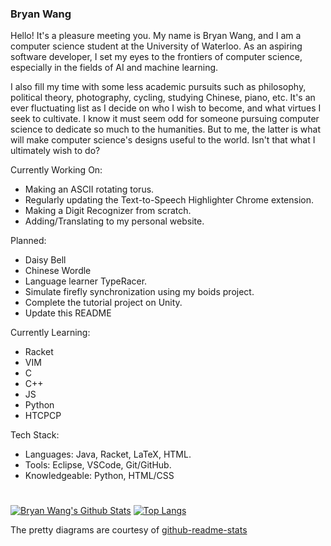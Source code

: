 ### Bryan Wang

Hello! It's a pleasure meeting you. My name is Bryan Wang, and I am a computer science student at the University of Waterloo. As an aspiring software developer, I set my eyes to the frontiers of computer science, especially in the fields of AI and machine learning.

I also fill my time with some less academic pursuits such as philosophy, political theory, photography, cycling, studying Chinese, piano, etc. It's an ever fluctuating list as I decide on who I wish to become, and what virtues I seek to cultivate. I know it must seem odd for someone pursuing computer science to dedicate so much to the humanities. But to me, the latter is what will make computer science's designs useful to the world. Isn't that what I ultimately wish to do?

Currently Working On:
* Making an ASCII rotating torus. 
* Regularly updating the Text-to-Speech Highlighter Chrome extension.
* Making a Digit Recognizer from scratch.
* Adding/Translating to my personal website.

Planned:
* Daisy Bell
* Chinese Wordle
* Language learner TypeRacer.
* Simulate firefly synchronization using my boids project.
* Complete the tutorial project on Unity.
* Update this README

Currently Learning:
* Racket
* VIM
* C
* C++
* JS
* Python
* HTCPCP

Tech Stack:
* Languages: Java, Racket, LaTeX, HTML.
* Tools: Eclipse, VSCode, Git/GitHub.
* Knowledgeable: Python, HTML/CSS

#

[![Bryan Wang's Github Stats](https://github-readme-stats.vercel.app/api?username=CanadianCrafter&count_private=true&show_icons=true&theme=radical)](https://github.com/anuraghazra/github-readme-stats)
[![Top Langs](https://github-readme-stats.vercel.app/api/top-langs/?username=CanadianCrafter&layout=compact&theme=radical&exclude_repo=TOHacks-Smile)](https://github.com/anuraghazra/github-readme-stats)

The pretty diagrams are courtesy of <a href="https://github.com/anuraghazra/github-readme-stats">github-readme-stats</a>
